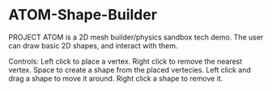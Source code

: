 # ATOM-Shape-Builder
PROJECT ATOM is a 2D mesh builder/physics sandbox tech demo.
The user can draw basic 2D shapes, and interact with them.


Controls:
	Left click to place a vertex.
	Right click to remove the nearest vertex.
	Space to create a shape from the placed vertecies.
	Left click and drag a shape to move it around.
	Right click a shape to remove it.